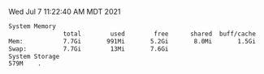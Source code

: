 Wed Jul  7 11:22:40 AM MDT 2021
```bash
System Memory
               total        used        free      shared  buff/cache   available
Mem:           7.7Gi       991Mi       5.2Gi       8.0Mi       1.5Gi       6.4Gi
Swap:          7.7Gi        13Mi       7.6Gi
System Storage
579M	.
```
